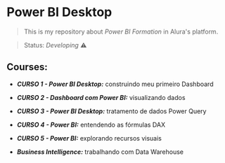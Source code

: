 <h1>Power BI Desktop</h1>

> This is my repository about *Power BI Formation* in Alura's platform.

> Status: *Developing* ⚠️
 
<h2>Courses:</h2>

* ***CURSO 1 - Power BI Desktop:*** construindo meu primeiro Dashboard
* ***CURSO 2 - Dashboard com Power BI:*** visualizando dados
* ***CURSO 3 - Power BI Desktop:*** tratamento de dados Power Query
* ***CURSO 4 - Power BI:*** entendendo as fórmulas DAX
* ***CURSO 5 - Power BI:*** explorando recursos visuais

* ***Business Intelligence:*** trabalhando com Data Warehouse
